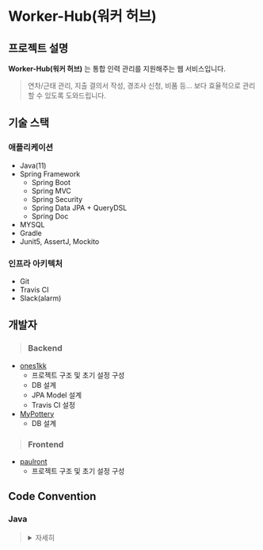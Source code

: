 # Worker-Hub(워커 허브)

## 프로젝트 설명
**Worker-Hub(워커 허브)** 는 통합 인력 관리를 지원해주는 웹 서비스입니다.
> 연차/근태 관리, 지출 결의서 작성, 경조사 신청, 비품 등... 보다 효율적으로 관리할 수 있도록 도와드립니다.

## 기술 스택
### 애플리케이션
- Java(11)
- Spring Framework
    - Spring Boot
    - Spring MVC
    - Spring Security
    - Spring Data JPA + QueryDSL
    - Spring Doc
- MYSQL
- Gradle
- Junit5, AssertJ, Mockito

### 인프라 아키텍처
- Git
- Travis CI
- Slack(alarm)

## 개발자
> ### Backend
- [ones1kk](https://github.com/ones1kk)   
  - 프로젝트 구조 및 초기 설정 구성
  - DB 설계
  - JPA Model 설계
  - Travis CI 설정
- [MyPottery](https://github.com/MyPottery)
  - DB 설계
> ### Frontend
- [paulront](https://github.com/paulront)
  - 프로젝트 구조 및 초기 설정 구성

## Code Convention

### Java
> <details>
>  <summary>자세히</summary>
>
>  1. 한 메서드에서 한 단계 들여쓰기만 사용하자.  
>   > Use only one level of indentation.
>
> 
>  2. else 예약어를 쓰지 말자.
>  > Don’t use the else keyword.
>
>
>  3. 모든 원시값과 문자열을 포장하자.
>   > Wrap all primitives and strings.
>
>
>  4. 일급 컬렉션을 사용하자.
>   > Use first-class collections.
>
>  5. 한 줄에서 한개의 점만 사용하자.
>   > Use only one dot per line
>
>
>  6. 축약하지 말자.
>  >  Don’t abbreviate.
>
>  7.  모든 엔티티를  작게 유지하자.
>  >  Keep all entities small.
>
>  8. 클래스는 변수 두 개를 넘지 않게 하자.
>  >  Don’t use any classes with more than two instance variables.
>
>  9. Getter / Setter / Properties를 사용하지 말자.
>  > Don’t use any getters/setters/properties
> </details>

